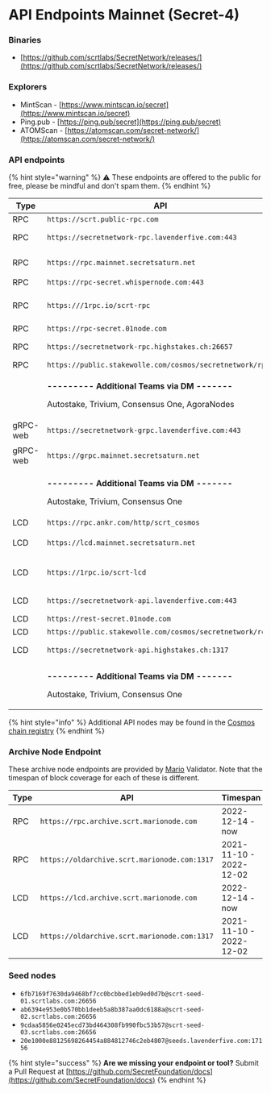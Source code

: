 # API Endpoints Mainnet (Secret-4)

### Binaries

* [https://github.com/scrtlabs/SecretNetwork/releases/](https://github.com/scrtlabs/SecretNetwork/releases/)

### Explorers

* MintScan - [https://www.mintscan.io/secret](https://www.mintscan.io/secret)
* Ping.pub - [https://ping.pub/secret](https://ping.pub/secret)
* ATOMScan - [https://atomscan.com/secret-network/](https://atomscan.com/secret-network/)

### API endpoints

{% hint style="warning" %}
⚠️ These endpoints are offered to the public for free, please be mindful and don't spam them.
{% endhint %}

<table><thead><tr><th width="140.66666666666666">Type</th><th width="342">API</th><th>Courtesy of</th></tr></thead><tbody><tr><td>RPC</td><td><code>https://scrt.public-rpc.com</code></td><td><a href="https://scrt.public-rpc.com/">Ankr</a></td></tr><tr><td>RPC</td><td><code>https://secretnetwork-rpc.lavenderfive.com:443</code></td><td><a href="https://github.com/LavenderFive">Lavender.Five Nodes 🐝</a></td></tr><tr><td>RPC</td><td><code>https://rpc.mainnet.secretsaturn.net</code></td><td><a href="https://wallet.keplr.app/#/secret/stake?modal=detail&#x26;validator=secretvaloper1q0rth4fu4svxnw63vjd7w74nadzsdp0fmkhj3d">🪐 𝕊ecret 𝕊aturn</a></td></tr><tr><td>RPC</td><td><code>https://rpc-secret.whispernode.com:443</code></td><td><a href="https://www.whispernode.com/">Whispernode</a></td></tr><tr><td>RPC</td><td><code>https:///1rpc.io/scrt-rpc</code></td><td><a href="https://www.1rpc.io/">1RPC (Automata Network)</a></td></tr><tr><td>RPC</td><td><code>https://rpc-secret.01node.com</code></td><td><a href="https://01node.com">01node</a></td></tr><tr><td>RPC</td><td><code>https://secretnetwork-rpc.highstakes.ch:26657</code></td><td><a href="https://highstakes.ch">High Stakes 🇨🇭</a></td></tr><tr><td>RPC</td><td><code>https://public.stakewolle.com/cosmos/secretnetwork/rpc</code></td><td><a href="https://stakewolle.com">Stakewolle</a></td></tr><tr><td></td><td><p><strong>--------- Additional Teams via DM -------</strong></p><p>Autostake, Trivium, Consensus One, AgoraNodes</p></td><td></td></tr><tr><td>gRPC-web</td><td><code>https://secretnetwork-grpc.lavenderfive.com:443</code></td><td><a href="https://github.com/LavenderFive">Lavender.Five Nodes 🐝</a></td></tr><tr><td>gRPC-web</td><td><code>https://grpc.mainnet.secretsaturn.net</code></td><td><a href="https://wallet.keplr.app/#/secret/stake?modal=detail&#x26;validator=secretvaloper1q0rth4fu4svxnw63vjd7w74nadzsdp0fmkhj3d">🪐 𝕊ecret 𝕊aturn</a></td></tr><tr><td></td><td><p><strong>--------- Additional Teams via DM -------</strong></p><p>Autostake, Trivium, Consensus One</p></td><td></td></tr><tr><td>LCD</td><td><code>https://rpc.ankr.com/http/scrt_cosmos</code></td><td><a href="https://scrt.public-rpc.com/">Ankr</a></td></tr><tr><td>LCD</td><td><code>https://lcd.mainnet.secretsaturn.net</code></td><td><a href="https://wallet.keplr.app/#/secret/stake?modal=detail&#x26;validator=secretvaloper1q0rth4fu4svxnw63vjd7w74nadzsdp0fmkhj3d">🪐 𝕊ecret 𝕊aturn</a></td></tr><tr><td>LCD</td><td><code>https://1rpc.io/scrt-lcd</code></td><td><a href="https://www.1rpc.io/">1RPC (Automata Network)</a></td></tr><tr><td>LCD</td><td><code>https://secretnetwork-api.lavenderfive.com:443</code></td><td><a href="https://github.com/LavenderFive">Lavender.Five Nodes 🐝</a></td></tr><tr><td>LCD</td><td><code>https://rest-secret.01node.com</code></td><td><a href="https://01node.com">01node</a></td></tr><tr><td>LCD</td><td><code>https://public.stakewolle.com/cosmos/secretnetwork/rest</code></td><td><a href="https://stakewolle.com">Stakewolle</a></td></tr><tr><td>LCD</td><td><code>https://secretnetwork-api.highstakes.ch:1317</code></td><td><a href="https://highstakes.ch">High Stakes 🇨🇭</a></td></tr><tr><td></td><td><p><strong>--------- Additional Teams via DM -------</strong></p><p>Autostake, Trivium, Consensus One</p></td><td></td></tr></tbody></table>

{% hint style="info" %}
Additional API nodes may be found in the [Cosmos chain registry](https://github.com/cosmos/chain-registry/blob/master/secretnetwork/chain.json)
{% endhint %}

### Archive Node Endpoint&#x20;

These archive node endpoints are provided by [Mario](https://www.mintscan.io/secret/validators/secretvaloper16p9uqwcq2gvz75y5p9zvhn7vek9ra9zfunwyf0/) Validator. Note that the timespan of block coverage for each of these is different.

<table><thead><tr><th width="140.66666666666666">Type</th><th width="342">API</th><th>Timespan</th></tr></thead><tbody><tr><td>RPC</td><td><code>https://rpc.archive.scrt.marionode.com</code></td><td>2022-12-14 - now</td></tr><tr><td>RPC</td><td><code>https://oldarchive.scrt.marionode.com:1317</code></td><td>2021-11-10 - 2022-12-02</td></tr><tr><td>LCD</td><td><code>https://lcd.archive.scrt.marionode.com</code></td><td>2022-12-14 - now</td></tr><tr><td>LCD</td><td><code>https://oldarchive.scrt.marionode.com:1317</code></td><td>2021-11-10 - 2022-12-02</td></tr></tbody></table>

### Seed nodes

* `6fb7169f7630da9468bf7cc0bcbbed1eb9ed0d7b@scrt-seed-01.scrtlabs.com:26656`
* `ab6394e953e0b570bb1deeb5a8b387aa0dc6188a@scrt-seed-02.scrtlabs.com:26656`
* `9cdaa5856e0245ecd73bd464308fb990fbc53b57@scrt-seed-03.scrtlabs.com:26656`
* `20e1000e88125698264454a884812746c2eb4807@seeds.lavenderfive.com:17156`

{% hint style="success" %}
**Are we missing your endpoint or tool?** Submit a Pull Request at [https://github.com/SecretFoundation/docs](https://github.com/SecretFoundation/docs)
{% endhint %}
